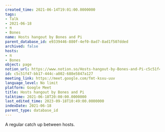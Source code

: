 ```yaml
---
created_time: 2021-06-14T19:01:00.0000000
tags:
- Talk
- 2021-06-18
- π
- Bones
name: Hosts hangout by Bones and Pi
parent_database_id: e9339446-880f-4ef0-8ad7-8ad1f507dded
archived: false
hosts:
- π
- Bones
object: page
notion_url: https://www.notion.so/Hosts-hangout-by-Bones-and-Pi-c5c51f47bb17444ca802688e5847a127
id: c5c51f47-bb17-444c-a802-688e5847a127
meeting_link: https://meet.google.com/fmt-ksxu-uuv
language_level: No limit
platform: Google Meet
title: Hosts hangout by Bones and Pi
talktime: 2021-06-18T20:00:00.0000000
last_edited_time: 2023-09-18T10:49:00.0000000
indexDate: 2021-06-18
parent_type: database_id
---
```


A regular catch up between hosts.


